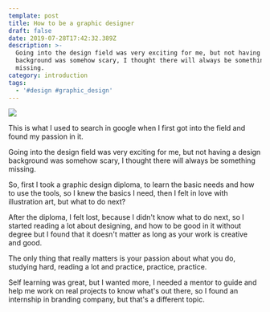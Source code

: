 ```yaml
---
template: post
title: How to be a graphic designer
draft: false
date: 2019-07-28T17:42:32.389Z
description: >-
  Going into the design field was very exciting for me, but not having a design
  background was somehow scary, I thought there will always be something
  missing.
category: introduction
tags:
  - '#design #graphic_design'
---
```

![](/media/branding-design-pencils-6444.jpg)

This is what I used to search in google when I first got into the field and found my passion in it.

Going into the design field was very exciting for me, but not having a design background was somehow scary, I thought there will always be something missing.

So, first I took a graphic design diploma, to learn the basic needs and how to use the tools, so I knew the basics I need, then I felt in love with illustration art, but what to do next?

After the diploma, I felt lost, because I didn't know what to do next, so I started reading a lot about designing, and how to be good in it without degree but I found that it doesn't matter as long as your work is creative and good.

The only thing that really matters is your passion about what you do, studying hard, reading a lot and practice, practice, practice.

Self learning was great, but I wanted more, I needed a mentor to guide and help me work on real projects to know what's out there, so I found an internship in branding company, but that's a different topic.
